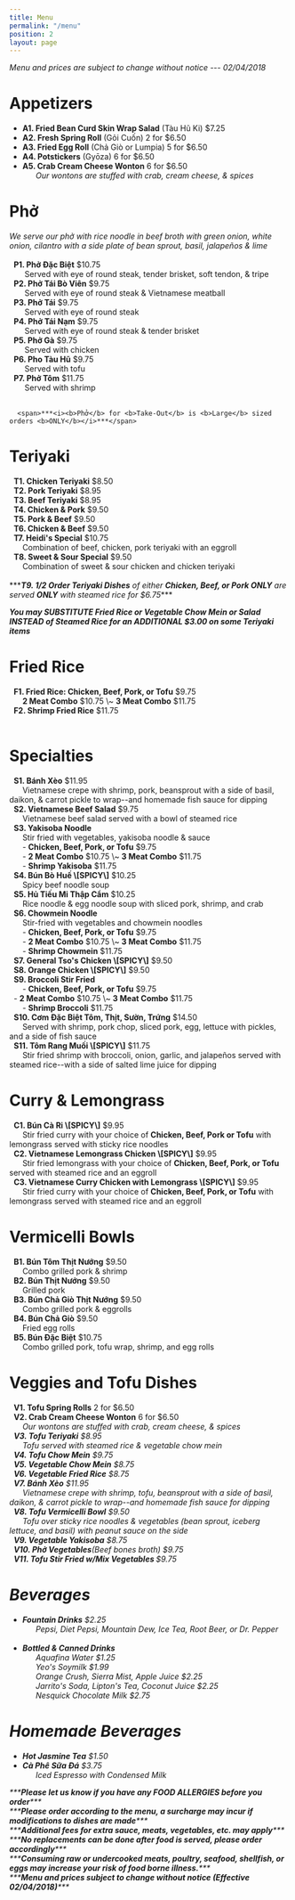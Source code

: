 ```yaml
---
title: Menu
permalink: "/menu"
position: 2
layout: page
---
```


<span>*<i>Menu and prices are subject to change without notice --- 02/04/2018</i>*</span><br/>
<p>
<h1>Appetizers</h1>
<ul>
<li><b>A1. Fried Bean Curd Skin Wrap Salad</b> (Tàu Hũ Ki) $7.25</li>
<li><b>A2. Fresh Spring Roll</b> (Gỏi Cuốn) 2 for $6.50</li>
<li><b>A3. Fried Egg Roll</b> (Chả Giò or Lumpia) 5 for $6.50</li>
<li><b>A4. Potstickers</b> (Gyōza) 6 for $6.50</li>
<li><b>A5. Crab Cream Cheese Wonton</b> 6 for $6.50</li>
<span>      <i>Our wontons are stuffed with crab, cream cheese, & spices</i></span>
</ul>
</p>

<p>
<h1>Phở</h1>
<span><i>We serve our phở with rice noodle in beef broth with green onion, white onion, cilantro with a side plate of bean sprout, basil, jalapeños & lime</i></span> <br/><br/>
<span>  <b>P1. Phở Đặc Biệt</b> $10.75</span><br/>
<span>       Served with eye of round steak, tender brisket, soft tendon, & tripe</span><br/>
<span>  <b>P2. Phở Tái Bò Viên</b> $9.75</span><br/>
<span>       Served with eye of round steak & Vietnamese meatball</span><br/>
<span>  <b>P3. Phở Tái</b> $9.75</span><br/>
<span>       Served with eye of round steak</span><br/>
<span>  <b>P4. Phở Tái Nạm</b> $9.75</span><br/>
<span>       Served with eye of round steak & tender brisket</span><br/>
<span>  <b>P5. Phở Gà</b> $9.75</span><br/>
<span>       Served with chicken</span><br/>
<span>  <b>P6. Pho Tàu Hũ</b> $9.75</span><br/><span>       Served with tofu</span><br/>
<span>  <b>P7. Phở Tôm</b> $11.75</span><br/>
<span>       Served with shrimp</span><br/><br/>

      <span>***<i><b>Phở</b> for <b>Take-Out</b> is <b>Large</b> sized orders <b>ONLY</b></i>***</span>

</p>

<p>
<h1>Teriyaki</h1>
<span>  <b>T1. Chicken Teriyaki</b> $8.50</span><br/>
<span>  <b>T2. Pork Teriyaki</b> $8.95</span><br/>
<span>  <b>T3. Beef Teriyaki</b> $8.95</span><br/>
<span>  <b>T4. Chicken & Pork</b> $9.50</span><br/>
<span>  <b>T5. Pork & Beef</b> $9.50</span><br/>
<span>  <b>T6. Chicken & Beef</b> $9.50</span><br/>
<span>  <b>T7. Heidi's Special</b> $10.75</span><br/>
<span>      Combination of beef, chicken, pork teriyaki with an eggroll</span><br/>
<span>  <b>T8. Sweet & Sour Special</b> $9.50</span><br/>
<span>      Combination of sweet & sour chicken and chicken teriyaki</span><br/><br/>
<span>***<i><b>T9. 1/2 Order Teriyaki Dishes</b> of either <b>Chicken, Beef, or Pork ONLY</b> are served <b>ONLY</b> with steamed rice for $6.75</i>***</span> <br/>

<span>***<i><b>You may SUBSTITUTE Fried Rice or Vegetable Chow Mein or Salad INSTEAD of Steamed Rice for an ADDITIONAL $3.00 on some Teriyaki items</b></i>***</span>
</p>


<p>
<h1>Fried Rice</h1>
<span>  <b>F1. Fried Rice: Chicken, Beef, Pork, or Tofu</b> $9.75</span><br/>
<span>      <b>2 Meat Combo</b> $10.75 \~ <b>3 Meat Combo</b> $11.75</span><br/>
<span>  <b>F2. Shrimp Fried Rice</b> $11.75</span><br/><br/>

</p>

<p>
<h1>Specialties</h1>
<span>  <b>S1. Bánh Xèo</b> $11.95</span><br/>
<span>      Vietnamese crepe with shrimp, pork, beansprout with a side of basil, daikon, & carrot pickle to wrap--and homemade fish sauce for dipping</span><br/>
<span>  <b>S2. Vietnamese Beef Salad</b> $9.75</span><br/>
<span>      Vietnamese beef salad served with a bowl of steamed rice</span><br/>
<span>  <b>S3. Yakisoba Noodle</b></span> <br/>
<span>      Stir fried with vegetables, yakisoba noodle & sauce</span><br/>
<span>	    &nbsp;&nbsp;&nbsp;&nbsp;&nbsp;&nbsp;- <b>Chicken, Beef, Pork, or Tofu</b> $9.75 </span> <br/>
<span>      - <b>2 Meat Combo</b> $10.75 \~ <b>3 Meat Combo</b> $11.75</span><br/>
<span>		&nbsp;&nbsp;&nbsp;&nbsp;&nbsp;&nbsp;- <b>Shrimp Yakisoba</b> $11.75</span><br/>
<span>  <b>S4. Bún Bò Huế \[SPICY\]</b> $10.25</span><br/>
<span>      Spicy beef noodle soup</span><br/>
<span>  <b>S5. Hủ Tiếu Mi Thập Cẩm</b> $10.25</span><br/>
<span>      Rice noodle & egg noodle soup with sliced pork, shrimp, and crab</span><br/>
<span>  <b>S6. Chowmein Noodle</b></span><br/>
<span>      Stir-fried with vegetables and chowmein noodles </span><br/>
<span>	    &nbsp;&nbsp;&nbsp;&nbsp;&nbsp;&nbsp;- <b>Chicken, Beef, Pork, or Tofu</b> $9.75</span> <br/>
<span>      - <b>2 Meat Combo</b> $10.75 \~ <b>3 Meat Combo</b> $11.75</span><br/>
<span>	    &nbsp;&nbsp;&nbsp;&nbsp;&nbsp;&nbsp;- <b>Shrimp Chowmein</b> $11.75</span><br/>
<span>  <b>S7. General Tso's Chicken \[SPICY\]</b> $9.50</span><br/>
<span>  <b>S8. Orange Chicken \[SPICY\]</b> $9.50</span><br/>
<span>  <b>S9. Broccoli Stir Fried</b></span><br/>
<span>	    &nbsp;&nbsp;&nbsp;&nbsp;&nbsp;&nbsp;- <b>Chicken, Beef, Pork, or Tofu</b> $9.75</span> <br/>
<span>		&nbsp;&nbsp;- <b>2 Meat Combo</b> $10.75 \~ <b>3 Meat Combo</b> $11.75</span><br/>
<span>      &nbsp;&nbsp;&nbsp;&nbsp;&nbsp;&nbsp;- <b>Shrimp Broccoli</b> $11.75</span><br/>
<span>  <b>S10. Cơm Đặc Biệt Tôm, Thịt, Sườn, Trứng</b> $14.50</span><br/>
<span>      Served with shrimp, pork chop, sliced pork, egg, lettuce with pickles,
and a side of fish sauce</span><br/>
<span>  <b>S11. Tôm Rang Muối \[SPICY\]</b> $11.75</span><br/>
<span>      Stir fried shrimp with broccoli, onion, garlic, and jalapeños served with steamed rice--with a side of salted lime juice for dipping</span><br/>
</p>

<p>
<h1>Curry & Lemongrass</h1>
<span>  <b>C1. Bún Cà Ri \[SPICY\]</b> $9.95</span><br/>
<span>      Stir fried curry with your choice of <b>Chicken, Beef, Pork or Tofu</b> with lemongrass served with sticky rice noodles</span><br/>
<span>  <b>C2. Vietnamese Lemongrass Chicken \[SPICY\]</b> $9.95</span><br/>
<span>      Stir fried lemongrass with your choice of <b>Chicken, Beef, Pork, or Tofu</b> served with steamed rice and an eggroll</span><br/>
<span>  <b>C3. Vietnamese Curry Chicken with Lemongrass \[SPICY\]</b> $9.95</span><br/>
<span>      Stir fried curry with your choice of <b>Chicken, Beef, Pork, or Tofu</b> with lemongrass served with steamed rice and an eggroll</span><br/>
</p>

<p>
<h1>Vermicelli Bowls</h1>
<span>  <b>B1. Bún Tôm Thịt Nướng</b> $9.50</span><br/>
<span>      Combo grilled pork & shrimp</span><br/>
<span>  <b>B2. Bún Thịt Nướng</b> $9.50</span><br/>
<span>      Grilled pork</span><br/>
<span>  <b>B3. Bún Chả Giò Thịt Nướng</b> $9.50</span><br/>
<span>      Combo grilled pork & eggrolls</span><br/>
<span>  <b>B4. Bún Chả Giò</b> $9.50</span><br/>
<span>      Fried egg rolls</span><br/>
<span>  <b>B5. Bún Đặc Biệt</b> $10.75</span><br/>
<span>      Combo grilled pork, tofu wrap, shrimp, and egg rolls</span><br/>
</p>

<p>
<h1>Veggies and Tofu Dishes</h1>
<span>  <b>V1. Tofu Spring Rolls</b> 2 for $6.50</span><br/>
<span>  <b>V2. Crab Cream Cheese Wonton</b> 6 for $6.50</span><br/>
<span>      <i>Our wontons are stuffed with crab, cream cheese, & spices</span><br/>           <span>  <b>V3. Tofu Teriyaki</b> $8.95</span><br/>
<span>      Tofu served with steamed rice & vegetable chow mein</span><br/>
<span>  <b>V4. Tofu Chow Mein</b> $9.75</span><br/>
<span>  <b>V5. Vegetable Chow Mein</b> $8.75</span><br/>
<span>  <b>V6. Vegetable Fried Rice</b> $8.75</span><br/>
<span>  <b>V7. Bánh Xèo</b> $11.95</span><br/>
<span>      Vietnamese crepe with shrimp, tofu, beansprout with a side of basil, daikon, & carrot pickle to wrap--and homemade fish sauce for dipping</span><br/>
<span>  <b>V8. Tofu Vermicelli Bowl</b> $9.50</span><br/>
<span>      Tofu over sticky rice noodles & vegetables (bean sprout, iceberg lettuce, and basil) with peanut sauce on the side</span><br/>
<span>  <b>V9. Vegetable Yakisoba</b> $8.75</span><br/>
<span>  <b>V10. Phở Vegetables</b>(Beef bones broth) $9.75</span><br/>
<span>  <b>V11. Tofu Stir Fried w/Mix Vegetables </b> $9.75</span><br/>

<p>
<h1>Beverages</h1>
<ul>
<li><b>Fountain Drinks</b> $2.25</li>
<span>      <i>Pepsi, Diet Pepsi, Mountain Dew, Ice Tea, Root Beer, or Dr. Pepper</i></span><br/><br/>
<li><b>Bottled & Canned Drinks</b></li>
<span>      <i>Aquafina Water</i> $1.25</span><br/>
<span>      <i>Yeo's Soymilk</i> $1.99</span><br/>
<span>      <i>Orange Crush, Sierra Mist, Apple Juice</i> $2.25</span><br/>
<span>      <i>Jarrito's Soda, Lipton's Tea, Coconut Juice</i> $2.25</span><br/>
<span>      <i>Nesquick Chocolate Milk</i> $2.75</span><br/>
</ul>
</p>

<p>
<h1>Homemade Beverages</h1>
<ul>
<li><b>Hot Jasmine Tea</b> $1.50</li>
<li><b>Cà Phê Sữa Đá</b> $3.75</li>
<span>      <i>Iced Espresso with Condensed Milk</i></span><br/>
</ul>
</p>

<p>
<span>***<i><b>Please let us know if you have any FOOD ALLERGIES before you order</b></i>***</span><br/>
<span>***<i><b>Please order according to the menu, a surcharge may incur if modifications to dishes are made</b></i>***</span><br/>
<span>***<i><b>Additional fees for extra sauce, meats, vegetables, etc. may apply</b></i>***</span><br/>
<span>***<i><b>No replacements can be done after food is served, please order accordingly</b></i>***</span><br/>
<span>***<i><b>Consuming raw or undercooked meats, poultry, seafood, shellfish, or eggs may increase your risk of food borne illness.</b></i>***</span><br/>
<span>***<i><b>Menu and prices subject to change without notice (Effective 02/04/2018)</b></i>***</span><br/>

<br/><br/>